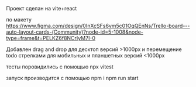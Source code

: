 Проект сделан на vite+react 

по макету 
https://www.figma.com/design/0InXcSFs6vm5c01OqQEnNs/Trello-board---auto-layout-cards-(Community)?node-id=5-1008&node-type=frame&t=PELKZ6f8NCrIyM7I-0

Добавлен drag and drop для десктоп версий >1000px и перемещение todo стрелками для мобильных и планшетных версий <1000px

тесты поровидились с помощью npx vitest

запуск производится с помощью
npm i
npm run start
